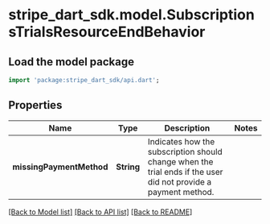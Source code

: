 # stripe_dart_sdk.model.SubscriptionsTrialsResourceEndBehavior

## Load the model package
```dart
import 'package:stripe_dart_sdk/api.dart';
```

## Properties
Name | Type | Description | Notes
------------ | ------------- | ------------- | -------------
**missingPaymentMethod** | **String** | Indicates how the subscription should change when the trial ends if the user did not provide a payment method. | 

[[Back to Model list]](../README.md#documentation-for-models) [[Back to API list]](../README.md#documentation-for-api-endpoints) [[Back to README]](../README.md)


